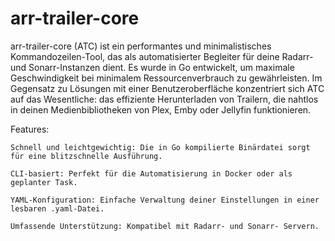 # arr-trailer-core
arr-trailer-core (ATC) ist ein performantes und minimalistisches Kommandozeilen-Tool, das als automatisierter Begleiter für deine Radarr- und Sonarr-Instanzen dient. Es wurde in Go entwickelt, um maximale Geschwindigkeit bei minimalem Ressourcenverbrauch zu gewährleisten. Im Gegensatz zu Lösungen mit einer Benutzeroberfläche konzentriert sich ATC auf das Wesentliche: das effiziente Herunterladen von Trailern, die nahtlos in deinen Medienbibliotheken von Plex, Emby oder Jellyfin funktionieren.

Features:

    Schnell und leichtgewichtig: Die in Go kompilierte Binärdatei sorgt für eine blitzschnelle Ausführung.

    CLI-basiert: Perfekt für die Automatisierung in Docker oder als geplanter Task.

    YAML-Konfiguration: Einfache Verwaltung deiner Einstellungen in einer lesbaren .yaml-Datei.

    Umfassende Unterstützung: Kompatibel mit Radarr- und Sonarr- Servern.
